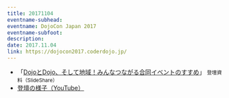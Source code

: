 ```yaml
---
title: 20171104
eventname-subhead:
eventname: DojoCon Japan 2017
eventname-subfoot:
description:
date: 2017.11.04
link: https://dojocon2017.coderdojo.jp/
---
```

- 「[DojoとDojo、そして地域！みんなつながる合同イベントのすすめ](https://www.slideshare.net/togazo/decadojo7may2017)」 <small>登壇資料（SlideShare）</small>
- [登壇の様子（YouTube）](https://youtu.be/o7ftiyVMFYY)
